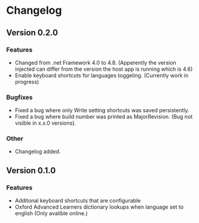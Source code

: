 # Changelog

## Version 0.2.0

### Features

- Changed from .net Framework 4.0 to 4.8. (Apperently the version injected can differ from the version the host app is running which is 4.6)
- Enable keyboard shortcuts for languages toggeling. (Currently work in progress)

### Bugfixes

- Fixed a bug where only Write setting shortcuts was saved persistently.
- Fixed a bug where build number was printed as MajorRevision. (Bug not visible in x.x.0 versions).

### Other

- Changelog added.

## Version 0.1.0

### Features

- Additonal keyboard shortcuts that are configurable
- Oxford Advanced Learners dictionary lookups when language set to english (Only avalible online.)
